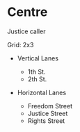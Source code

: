 # Centre

Justice caller

Grid: 2x3

* Vertical Lanes
    - 1th St.
    - 2th St.

* Horizontal Lanes
    - Freedom Street
    - Justice Street
    - Rights Street
